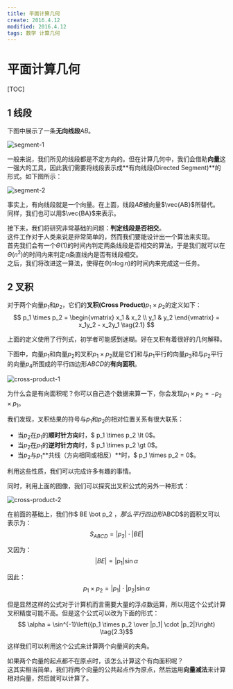 ```yaml
---
title: 平面计算几何
create: 2016.4.12
modified: 2016.4.12
tags: 数学 计算几何
---
```

# 平面计算几何
[TOC]

## 1 线段
下图中展示了一条**无向线段**$AB$。

![segment-1](http://git.oschina.net/riteme/blogimg/raw/master/geometry/segment-1.svg)

一般来说，我们所见的线段都是不定方向的。但在计算几何中，我们会借助**向量**这一强大的工具，因此我们需要将线段表示成**有向线段(Directed Segment)**的形式。如下图所示：

![segment-2](http://git.oschina.net/riteme/blogimg/raw/master/geometry/segment-2.svg)

事实上，有向线段就是一个向量。在上面，线段$AB$被向量$\vec{AB}$所替代。  
同样，我们也可以用$\vec{BA}$来表示。

接下来，我们将研究非常基础的问题：**判定线段是否相交**。  
这件工作对于人类来说是非常简单的，然而我们要能设计出一个算法来实现。  
首先我们会有一个$\Theta(1)$的时间内判定两条线段是否相交的算法，于是我们就可以在$\Theta(n^2)$的时间内来判定$n$条直线内是否有线段相交。  
之后，我们将改进这一算法，使得在$\Theta(n\log n)$的时间内来完成这一任务。

## 2 叉积
对于两个向量$p_1$和$p_2$，它们的**叉积(Cross Product)**$p_1 \times p_2$的定义如下：
$$
p_1 \times p_2 = 
\begin{vmatrix}
x_1 & x_2 \\
y_1 & y_2
\end{vmatrix} = 
x_1y_2 - x_2y_1
\tag{2.1}
$$

上面的定义使用了行列式，初学者可能感到迷糊。好在叉积有着很好的几何解释。

下图中，向量$p_1$和向量$p_2$的叉积$p_1 \times p_2$就是它们和与$p_1$平行的向量$p_3$和与$p_2$平行的向量$p_4$所围成的平行四边形$ABCD$的**有向面积**。

![cross-product-1](http://git.oschina.net/riteme/blogimg/raw/master/geometry/cross-product-1.svg)

为什么会是有向面积呢？你可以自己造个数据来算一下，你会发现$p_1 \times p_2 = -p_2 \times p_1$。

我们发现，叉积结果的符号与$p_1$和$p_2$的相对位置关系有很大联系：

* 当$p_2$在$p_1$的**顺时针方向**时，$ p_1 \times p_2 \lt 0$。  
* 当$p_2$在$p_1$的**逆时针方向**时，$ p_1 \times p_2 \gt 0$。  
* 当$p_2$与$p_1$**共线（方向相同或相反）**时，$ p_1 \times p_2 = 0$。

利用这些性质，我们可以完成许多有趣的事情。

同时，利用上面的图像，我们可以探究出叉积公式的另外一种形式：

![cross-product-2](http://git.oschina.net/riteme/blogimg/raw/master/geometry/cross-product-2.svg)

在前面的基础上，我们作$ BE \bot p_2 $，那么平行四边形$ABCD$的面积又可以表示为：
$$ S_{ABCD} = |p_2| \cdot |BE| $$

又因为：
$$ |BE| = |p_1| \sin \alpha $$

因此：
$$ p_1 \times p_2 = |p_1|\cdot|p_2|\sin \alpha \tag{2.2} $$

但是显然这样的公式对于计算机而言需要大量的浮点数运算，所以用这个公式计算叉积精度可能不高。但是这个公式可以改为下面的形式：
$$ \alpha = \sin^{-1}\left({p_1 \times p_2 \over |p_1| \cdot |p_2|}\right) \tag{2.3}$$

这样我们可以利用这个公式来计算两个向量间的夹角。

如果两个向量的起点都不在原点时，该怎么计算这个有向面积呢？  
这其实相当简单，我们将两个向量的公共起点作为原点，然后运用**向量减法**来计算相对向量，然后就可以计算了。
